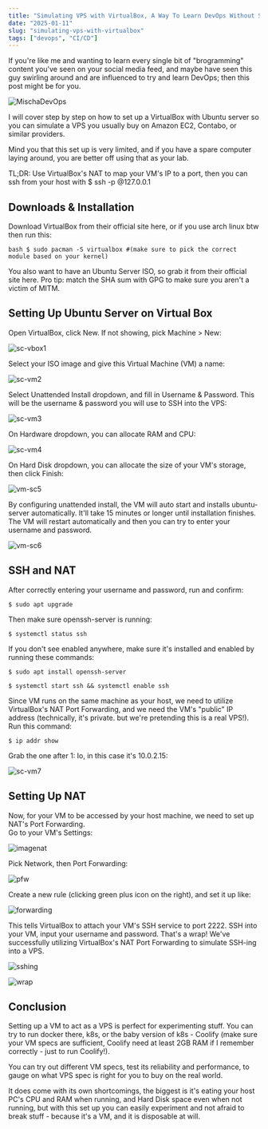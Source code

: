 ```yaml
---
title: "Simulating VPS with VirtualBox, A Way To Learn DevOps Without Spending a Dime."
date: "2025-01-11"
slug: "simulating-vps-with-virtualbox"
tags: ["devops", "CI/CD"]
---
```


If you're like me and wanting to learn every single bit of "brogramming" content you've seen on your social media feed, and maybe have seen this guy swirling around and are influenced to try and learn DevOps; then this post might be for you.

![MischaDevOps](MischaDevOps.png)

I will cover step by step on how to set up a VirtualBox with Ubuntu server so you can simulate a VPS you usually buy on Amazon EC2, Contabo, or similar providers.

Mind you that this set up is very limited, and if you have a spare computer laying around, you are better off using that as your lab.

TL;DR: Use VirtualBox's NAT to map your VM's IP to a port, then you can ssh from your host with $ ssh -p <port-number> <user-name>@127.0.0.1

## Downloads & Installation

Download VirtualBox from their official site here, or if you use arch linux btw then run this:

`bash $ sudo pacman -S virtualbox #(make sure to pick the correct module based on your kernel)`

You also want to have an Ubuntu Server ISO, so grab it from their official site here.
Pro tip: match the SHA sum with GPG to make sure you aren't a victim of MITM.

## Setting Up Ubuntu Server on Virtual Box

Open VirtualBox, click New. If not showing, pick Machine > New:

![sc-vbox1](sc-vbox1.png)

Select your ISO image and give this Virtual Machine (VM) a name:

![sc-vm2](sc-vm2.png)

Select Unattended Install dropdown, and fill in Username & Password.
This will be the username & password you will use to SSH into the VPS:

![sc-vm3](sc-vm3.png)

On Hardware dropdown, you can allocate RAM and CPU:

![sc-vm4](sc-vm4.png)

On Hard Disk dropdown, you can allocate the size of your VM's storage, then click Finish:

![vm-sc5](vm-sc5.png)

By configuring unattended install, the VM will auto start and installs ubuntu-server automatically. It'll take 15 minutes or longer until installation finishes. The VM will restart automatically and then you can try to enter your username and password.

![vm-sc6](vm-sc6.png)

## SSH and NAT

After correctly entering your username and password, run and confirm:

`$ sudo apt upgrade`

Then make sure openssh-server is running:

`$ systemctl status ssh`

If you don't see enabled anywhere, make sure it's installed and enabled by running these commands:

`$ sudo apt install openssh-server`

`$ systemctl start ssh && systemctl enable ssh`

Since VM runs on the same machine as your host, we need to utilize VirtualBox's NAT Port Forwarding, and we need the VM's "public" IP address (technically, it's private. but we're pretending this is a real VPS!). Run this command:

`$ ip addr show`

Grab the one after 1: Io, in this case it's 10.0.2.15:

![sc-vm7](sc-vm7.png)

## Setting Up NAT

Now, for your VM to be accessed by your host machine, we need to set up NAT's Port Forwarding.  
Go to your VM's Settings:

![imagenat](imagenat.png)

Pick Network, then Port Forwarding:

![pfw](pfw.png)

Create a new rule (clicking green plus icon on the right), and set it up like:

![forwarding](forwarding.png)

This tells VirtualBox to attach your VM's SSH service to port 2222.
SSH into your VM, input your username and password. That's a wrap! We've successfully utilizing VirtualBox's NAT Port Forwarding to simulate SSH-ing into a VPS.

![sshing](sshing.png)

![wrap](wrap.png)

## Conclusion

Setting up a VM to act as a VPS is perfect for experimenting stuff. You can try to run docker there, k8s, or the baby version of k8s - Coolify (make sure your VM specs are sufficient, Coolify need at least 2GB RAM if I remember correctly - just to run Coolify!).

You can try out different VM specs, test its reliability and performance, to gauge on what VPS spec is right for you to buy on the real world.  

It does come with its own shortcomings, the biggest is it's eating your host PC's CPU and RAM when running, and Hard Disk space even when not running, but with this set up you can easily experiment and not afraid to break stuff - because it's a VM, and it is disposable at will.
